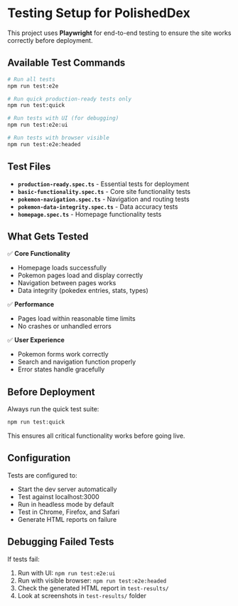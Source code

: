 # Testing Setup for PolishedDex

This project uses **Playwright** for end-to-end testing to ensure the site works correctly before deployment.

## Available Test Commands

```bash
# Run all tests
npm run test:e2e

# Run quick production-ready tests only
npm run test:quick

# Run tests with UI (for debugging)
npm run test:e2e:ui

# Run tests with browser visible
npm run test:e2e:headed
```

## Test Files

- **`production-ready.spec.ts`** - Essential tests for deployment
- **`basic-functionality.spec.ts`** - Core site functionality tests
- **`pokemon-navigation.spec.ts`** - Navigation and routing tests
- **`pokemon-data-integrity.spec.ts`** - Data accuracy tests
- **`homepage.spec.ts`** - Homepage functionality tests

## What Gets Tested

✅ **Core Functionality**
- Homepage loads successfully
- Pokemon pages load and display correctly
- Navigation between pages works
- Data integrity (pokedex entries, stats, types)

✅ **Performance**  
- Pages load within reasonable time limits
- No crashes or unhandled errors

✅ **User Experience**
- Pokemon forms work correctly
- Search and navigation function properly
- Error states handle gracefully

## Before Deployment

Always run the quick test suite:

```bash
npm run test:quick
```

This ensures all critical functionality works before going live.

## Configuration

Tests are configured to:
- Start the dev server automatically
- Test against localhost:3000
- Run in headless mode by default
- Test in Chrome, Firefox, and Safari
- Generate HTML reports on failure

## Debugging Failed Tests

If tests fail:

1. Run with UI: `npm run test:e2e:ui`
2. Run with visible browser: `npm run test:e2e:headed`
3. Check the generated HTML report in `test-results/`
4. Look at screenshots in `test-results/` folder